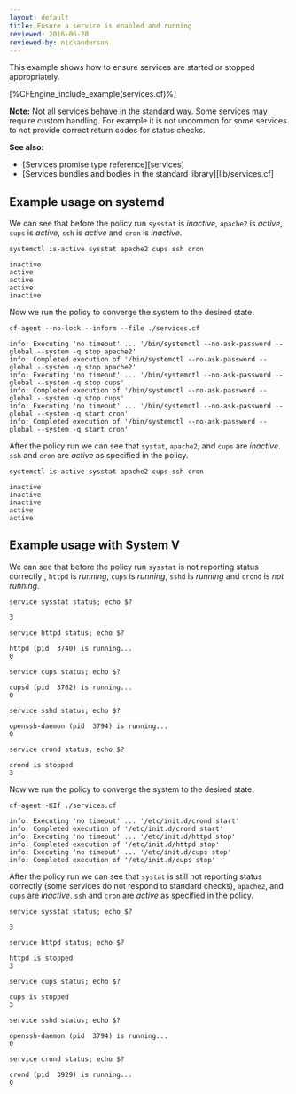 ```yaml
---
layout: default
title: Ensure a service is enabled and running
reviewed: 2016-06-28
reviewed-by: nickanderson
---
```


This example shows how to ensure services are started or stopped appropriately.

[%CFEngine_include_example(services.cf)%]

**Note:** Not all services behave in the standard way. Some services may require
custom handling. For example it is not uncommon for some services to not provide
correct return codes for status checks.

**See also:**

* [Services promise type reference][services]
* [Services bundles and bodies in the standard library][lib/services.cf]

## Example usage on systemd

We can see that before the policy run `sysstat` is *inactive*, `apache2` is
*active*, `cups` is *active*, `ssh` is *active* and `cron` is *inactive*.

```command
systemctl is-active sysstat apache2 cups ssh cron
```

```output
inactive
active
active
active
inactive
```

Now we run the policy to converge the system to the desired state.

```command
cf-agent --no-lock --inform --file ./services.cf
```

```output
info: Executing 'no timeout' ... '/bin/systemctl --no-ask-password --global --system -q stop apache2'
info: Completed execution of '/bin/systemctl --no-ask-password --global --system -q stop apache2'
info: Executing 'no timeout' ... '/bin/systemctl --no-ask-password --global --system -q stop cups'
info: Completed execution of '/bin/systemctl --no-ask-password --global --system -q stop cups'
info: Executing 'no timeout' ... '/bin/systemctl --no-ask-password --global --system -q start cron'
info: Completed execution of '/bin/systemctl --no-ask-password --global --system -q start cron'
```

After the policy run we can see that `systat`, `apache2`, and `cups` are
*inactive*. `ssh` and `cron` are *active* as specified in the policy.

```command
systemctl is-active sysstat apache2 cups ssh cron
```

```output
inactive
inactive
inactive
active
active
```

## Example usage with System V

We can see that before the policy run `sysstat` is not reporting status
correctly , `httpd` is *running*, `cups` is *running*, `sshd` is *running* and
`crond` is *not running*.

```command
service sysstat status; echo $?
```

```output
3
```

```command
service httpd status; echo $?
```

```output
httpd (pid  3740) is running...
0
```

```command
service cups status; echo $?
```

```output
cupsd (pid  3762) is running...
0
```

```command
service sshd status; echo $?
```

```output
openssh-daemon (pid  3794) is running...
0
```

```command
service crond status; echo $?
```

```output
crond is stopped
3
```

Now we run the policy to converge the system to the desired state.

```command
cf-agent -KIf ./services.cf
```

```output
info: Executing 'no timeout' ... '/etc/init.d/crond start'
info: Completed execution of '/etc/init.d/crond start'
info: Executing 'no timeout' ... '/etc/init.d/httpd stop'
info: Completed execution of '/etc/init.d/httpd stop'
info: Executing 'no timeout' ... '/etc/init.d/cups stop'
info: Completed execution of '/etc/init.d/cups stop'
```

After the policy run we can see that `systat` is still not reporting status correctly (some services do not respond to standard checks), `apache2`, and `cups` are
*inactive*. `ssh` and `cron` are *active* as specified in the policy.

```command
service sysstat status; echo $?
```

```output
3
```

```command
service httpd status; echo $?
```

```output
httpd is stopped
3
```

```command
service cups status; echo $?
```

```output
cups is stopped
3
```

```command
service sshd status; echo $?
```

```output
openssh-daemon (pid  3794) is running...
0
```

```command
service crond status; echo $?
```

```output
crond (pid  3929) is running...
0
```
